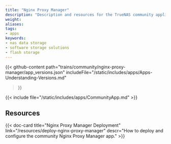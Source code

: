 ```yaml
---
title: "Nginx Proxy Manager"
description: "Description and resources for the TrueNAS community application called Nginx Proxy Manager."
weight: 
aliases:
tags:
- apps
keywords:
- nas data storage
- software storage solutions
- flash storage
---
```


{{< github-content 
    path="trains/community/nginx-proxy-manager/app_versions.json"
	includeFile="/static/includes/apps/Apps-Understanding-Versions.md"
>}}

{{< include file="/static/includes/apps/CommunityApp.md" >}}

## Resources

<div class="docs-sections">

{{< doc-card title="Nginx Proxy Manager Deployment" link="/resources/deploy-nginx-proxy-manager"
descr="How to deploy and configure the community Nginx Proxy Manager app." >}}

</div>
